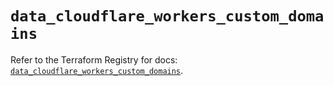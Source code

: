 # `data_cloudflare_workers_custom_domains`

Refer to the Terraform Registry for docs: [`data_cloudflare_workers_custom_domains`](https://registry.terraform.io/providers/cloudflare/cloudflare/5.3.0/docs/data-sources/workers_custom_domains).
